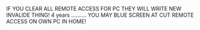IF YOU CLEAR ALL REMOTE ACCESS FOR PC THEY WILL WRITE NEW INVALIDE THING! 4 years .......... YOU MAY BLUE SCREEN AT CUT REMOTE ACCESS ON OWN PC IN HOME!
